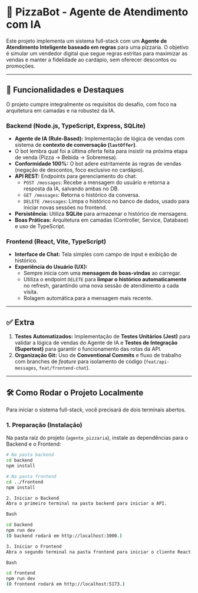 # 🍕 PizzaBot - Agente de Atendimento com IA

Este projeto implementa um sistema full-stack com um **Agente de Atendimento Inteligente baseado em regras** para uma pizzaria.
O objetivo é simular um vendedor digital que segue regras estritas para maximizar as vendas e manter a fidelidade ao cardápio, sem oferecer descontos ou promoções.

---

## 🚀 Funcionalidades e Destaques

O projeto cumpre integralmente os requisitos do desafio, com foco na arquitetura em camadas e na robustez da IA.

### Backend (Node.js, TypeScript, Express, SQLite)

* **Agente de IA (Rule-Based):** Implementação de lógica de vendas com sistema de **contexto de conversação (`lastOffer`)**.
* O bot lembra qual foi a última oferta feita para insistir na próxima etapa de venda (Pizza → Bebida → Sobremesa).
* **Conformidade 100%:** O bot adere estritamente às regras de vendas (negação de descontos, foco exclusivo no cardápio).
* **API REST:** Endpoints para gerenciamento do chat:
    * `POST /messages`: Recebe a mensagem do usuário e retorna a resposta da IA, salvando ambas no DB.
    * `GET /messages`: Retorna o histórico da conversa.
    * `DELETE /messages`: Limpa o histórico no banco de dados, usado para iniciar novas sessões no frontend.
* **Persistência:** Utiliza **SQLite** para armazenar o histórico de mensagens.
* **Boas Práticas:** Arquitetura em camadas (Controller, Service, Database) e uso de TypeScript.

### Frontend (React, Vite, TypeScript)

* **Interface de Chat:** Tela simples com campo de input e exibição de histórico.
* **Experiência do Usuário (UX):**
    * Sempre inicia com uma **mensagem de boas-vindas** ao carregar.
    * Utiliza o endpoint `DELETE` para **limpar o histórico automaticamente** no refresh, garantindo uma nova sessão de atendimento a cada visita.
    * Rolagem automática para a mensagem mais recente.

---

## ✅ Extra

1.  **Testes Automatizados:** Implementação de **Testes Unitários (Jest)** para validar a lógica de vendas do Agente de IA e **Testes de Integração (Supertest)** para garantir o funcionamento das rotas da API.
2.  **Organização Git:** Uso de **Conventional Commits** e fluxo de trabalho com branches de *feature* para isolamento de código (`feat/api-messages`, `feat/frontend-chat`).

---

## 🛠️ Como Rodar o Projeto Localmente

Para iniciar o sistema full-stack, você precisará de dois terminais abertos.

### 1. Preparação (Instalação)

Na pasta raiz do projeto (`agente_pizzaria`), instale as dependências para o Backend e o Frontend:

```bash
# Na pasta backend
cd backend
npm install

# Na pasta frontend
cd ../frontend
npm install

2. Iniciar o Backend
Abra o primeiro terminal na pasta backend para iniciar a API.

Bash

cd backend
npm run dev
(O backend rodará em http://localhost:3000.)

3. Iniciar o Frontend
Abra o segundo terminal na pasta frontend para iniciar o cliente React.

Bash

cd frontend
npm run dev
(O frontend rodará em http://localhost:5173.)
